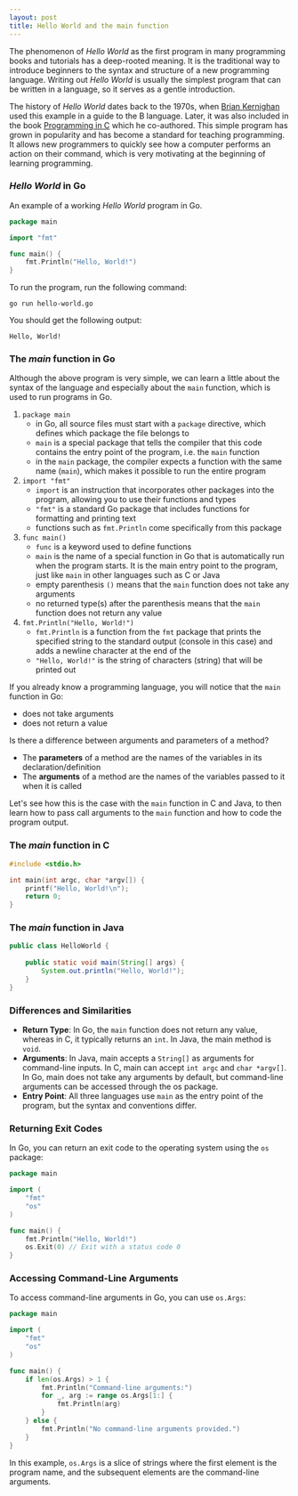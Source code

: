```yaml
---
layout: post
title: Hello World and the main function
---
```


The phenomenon of _Hello World_ as the first program in many programming books and tutorials has a deep-rooted meaning. It is the traditional way to introduce beginners to the syntax and structure of a new programming language. Writing out _Hello World_ is usually the simplest program that can be written in a language, so it serves as a gentle introduction.

The history of _Hello World_ dates back to the 1970s, when [Brian Kernighan](https://en.wikipedia.org/wiki/Brian_Kernighan) used this example in a guide to the B language. Later, it was also included in the book [Programming in C](https://www.amazon.com/Programming-Language-2nd-Brian-Kernighan/dp/0131103628) which he co-authored. This simple program has grown in popularity and has become a standard for teaching programming. It allows new programmers to quickly see how a computer performs an action on their command, which is very motivating at the beginning of learning programming.
<!--more-->
### _Hello World_ in Go

An example of a working _Hello World_ program in Go.

```go
package main

import "fmt"

func main() {
    fmt.Println("Hello, World!")
}
```

To run the program, run the following command:

```shell
go run hello-world.go
```

You should get the following output:

```shell
Hello, World!
```

### The _main_ function in Go

Although the above program is very simple, we can learn a little about the syntax of the language and especially about the `main` function, which is used to run programs in Go.

1. `package main`
    * in Go, all source files must start with a `package` directive, which defines which package the file belongs to
    * `main` is a special package that tells the compiler that this code contains the entry point of the program, i.e. the `main` function
    * in the `main` package, the compiler expects a function with the same name (`main`), which makes it possible to run the entire program
2. `import "fmt"`
    * `import` is an instruction that incorporates other packages into the program, allowing you to use their functions and types
    * `"fmt"` is a standard Go package that includes functions for formatting and printing text
    * functions such as `fmt.Println` come specifically from this package
3. `func main()`
    * `func` is a keyword used to define functions
    * `main` is the name of a special function in Go that is automatically run when the program starts. It is the main entry point to the program, just like `main` in other languages such as C or Java
    * empty parenthesis `()` means that the `main` function does not take any arguments
    * no returned type(s) after the parenthesis means that the `main` function does not return any value
4. `fmt.Println("Hello, World!")`
    * `fmt.Println` is a function from the `fmt` package that prints the specified string to the standard output (console in this case) and adds a newline character at the end of the
    * `"Hello, World!"` is the string of characters (string) that will be printed out

If you already know a programming language, you will notice that the `main` function in Go:
* does not take arguments
* does not return a value

<div class="message">
  Is there a difference between arguments and parameters of a method?<br>
  <ul>
    <li>The <strong>parameters</strong> of a method are the names of the variables in its declaration/definition</li>
    <li>The <strong>arguments</strong> of a method are the names of the variables passed to it when it is called</li>
</ul>
</div>

Let's see how this is the case with the `main` function in C and Java, to then learn how to pass call arguments to the `main` function and how to code the program output.

### The _main_ function in C

```c
#include <stdio.h>

int main(int argc, char *argv[]) {
    printf("Hello, World!\n");
    return 0;
}
```

### The _main_ function in Java

```java
public class HelloWorld {
    
    public static void main(String[] args) {
        System.out.println("Hello, World!");
    }
}
```

### Differences and Similarities

* **Return Type**: In Go, the `main` function does not return any value, whereas in C, it typically returns an `int`. In Java, the main method is `void`.
* **Arguments**: In Java, main accepts a `String[]` as arguments for command-line inputs. In C, main can accept `int argc` and `char *argv[]`. In Go, main does not take any arguments by default, but command-line arguments can be accessed through the os package.
* **Entry Point**: All three languages use `main` as the entry point of the program, but the syntax and conventions differ.

### Returning Exit Codes

In Go, you can return an exit code to the operating system using the `os` package:
```go
package main

import (
    "fmt"
    "os"
)

func main() {
    fmt.Println("Hello, World!")
    os.Exit(0) // Exit with a status code 0
}
```

### Accessing Command-Line Arguments

To access command-line arguments in Go, you can use `os.Args`:
```go
package main

import (
    "fmt"
    "os"
)

func main() {
    if len(os.Args) > 1 {
        fmt.Println("Command-line arguments:")
        for _, arg := range os.Args[1:] {
            fmt.Println(arg)
        }
    } else {
        fmt.Println("No command-line arguments provided.")
    }
}
```

In this example, `os.Args` is a slice of strings where the first element is the program name, and the subsequent elements are the command-line arguments.